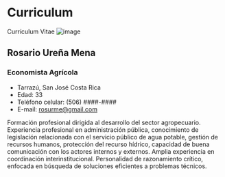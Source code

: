 # Curriculum
Currículum Vitae
![image](https://user-images.githubusercontent.com/111821645/187260272-c7224f65-1ae1-4184-aee8-14fa9c8bceef.png)

## Rosario Ureña Mena
### Economista Agrícola
* Tarrazú, San José Costa Rica
* Edad: 33
* Teléfono celular: (506) ####-####
* E-mail: rosurme@gmail.com

Formación profesional dirigida al desarrollo del sector agropecuario. Experiencia profesional en administración pública, conocimiento de legislación relacionada con el servicio público de agua potable, gestión de recursos humanos, protección del recurso hídrico, capacidad de buena comunicación con los actores internos y externos. Amplia experiencia en coordinación interinstitucional. Personalidad de razonamiento crítico, enfocada en búsqueda de soluciones eficientes a problemas técnicos. 
